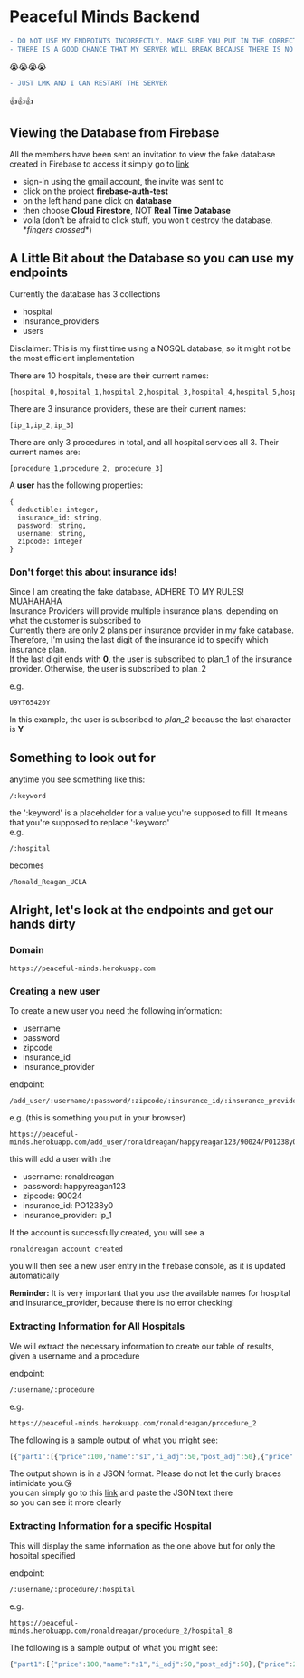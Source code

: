 # Peaceful Minds Backend

```diff
- DO NOT USE MY ENDPOINTS INCORRECTLY. MAKE SURE YOU PUT IN THE CORRECT VALUES THAT ACTUALLY EXIST.
- THERE IS A GOOD CHANCE THAT MY SERVER WILL BREAK BECAUSE THERE IS NO ERROR CHECKING
``` 
:sob::sob::sob::sob:
``` diff
- JUST LMK AND I CAN RESTART THE SERVER
```
:thumbsup::thumbsup::thumbsup:
## Viewing the Database from Firebase
All the members have been sent an invitation to view the fake database created in Firebase
to access it simply go to [link](https://console.firebase.google.com)
* sign-in using the gmail account, the invite was sent to
* click on the project **firebase-auth-test**
* on the left hand pane click on **database**
* then choose **Cloud Firestore**, NOT **Real Time Database**
* voila (don't be afraid to click stuff, you won't destroy the database. \**fingers crossed*\*)

## A Little Bit about the Database so you can use my endpoints
Currently the database has 3 collections
* hospital
* insurance_providers
* users

Disclaimer: This is my first time using a NOSQL database, so it might not be the most efficient implementation

There are 10 hospitals, these are their current names:
```
[hospital_0,hospital_1,hospital_2,hospital_3,hospital_4,hospital_5,hospital_6,hospital_7,hospital_8,hospital_9]
```
There are 3 insurance providers, these are their current names:
```
[ip_1,ip_2,ip_3]
```
There are only 3 procedures in total, and all hospital services all 3. Their current names are:
```
[procedure_1,procedure_2, procedure_3]
```
A **user** has the following properties:
```
{
  deductible: integer,
  insurance_id: string,
  password: string,
  username: string,
  zipcode: integer
} 
```
### Don't forget this about insurance ids!
Since I am creating the fake database, ADHERE TO MY RULES! MUAHAHAHA\
Insurance Providers will provide multiple insurance plans, depending on what the customer is subscribed to\
Currently there are only 2 plans per insurance provider in my fake database.\
Therefore, I'm using the last digit of the insurance id to specify which insurance plan.\
If the last digit ends with **0**, the user is subscribed to plan_1 of the insurance provider.
Otherwise, the user is subscribed to plan_2

e.g.
```
U9YT65420Y
```
In this example, the user is subscribed to *plan_2* because the last character is **Y**

## Something to look out for
anytime you see something like this:
```
/:keyword
```
the ':keyword' is a placeholder for a value you're supposed to fill. It means that you're supposed to replace ':keyword'\
e.g.
```
/:hospital
```
becomes
```
/Ronald_Reagan_UCLA
```

## Alright, let's look at the endpoints and get our hands dirty
### Domain
```https://peaceful-minds.herokuapp.com```

### Creating a new user
To create a new user you need the following information:
* username
* password
* zipcode
* insurance_id
* insurance_provider

endpoint:
```
/add_user/:username/:password/:zipcode/:insurance_id/:insurance_provider
```
e.g. (this is something you put in your browser)
```
https://peaceful-minds.herokuapp.com/add_user/ronaldreagan/happyreagan123/90024/PO1238y0/ip_1
```
this will add a user with the 
* username: ronaldreagan
* password: happyreagan123
* zipcode: 90024
* insurance_id: PO1238y0
* insurance_provider: ip_1

If the account is successfully created, you will see a
```
ronaldreagan account created
```
you will then see a new user entry in the firebase console, as it is updated automatically

**Reminder:** It is very important that you use the available names for hospital and insurance_provider, because there is no error checking!
### Extracting Information for All Hospitals 
We will extract the necessary information to create our table of results, given a username and a procedure

endpoint:
```
/:username/:procedure
```
e.g.
```
https://peaceful-minds.herokuapp.com/ronaldreagan/procedure_2
```
The following is a sample output of what you might see:
```javascript
[{"part1":[{"price":100,"name":"s1","i_adj":50,"post_adj":50},{"price":200,"name":"s2","i_adj":120,"post_adj":80},{"name":"s3","price":300,"i_adj":210,"post_adj":90}],"part_2":{"total_post_adj":220,"deductible":50,"insurance_coverage":"50%","isDeductibleLessThan":true,"total_owe":135,"isInNetwork":true}},{"part1":[{"price":100,"name":"s1","i_adj":40,"post_adj":60},{"price":200,"name":"s2","i_adj":96,"post_adj":104},{"price":300,"name":"s3","i_adj":168,"post_adj":132}],"part_2":{"total_post_adj":296,"deductible":50,"insurance_coverage":"40%","isDeductibleLessThan":true,"total_owe":148.4,"isInNetwork":false}}, ... ]
```
The output shown is in a JSON format. Please do not let the curly braces intimidate you.:kissing_heart:\
you can simply go to this [link](https://jsonformatter.curiousconcept.com/) and paste the JSON text there\
so you can see it more clearly

### Extracting Information for a specific Hospital
This will display the same information as the one above but for only the hospital specified

endpoint:
```
/:username/:procedure/:hospital
```
e.g.
```
https://peaceful-minds.herokuapp.com/ronaldreagan/procedure_2/hospital_8
```
The following is a sample output of what you might see:
```javascript
{"part1":[{"price":100,"name":"s1","i_adj":50,"post_adj":50},{"price":200,"name":"s2","i_adj":120,"post_adj":80},{"name":"s3","price":300,"i_adj":210,"post_adj":90}],"part_2":{"total_post_adj":220,"deductible":50,"insurance_coverage":"50%","isDeductibleLessThan":true,"total_owe":135,"isInNetwork":true}}
```

